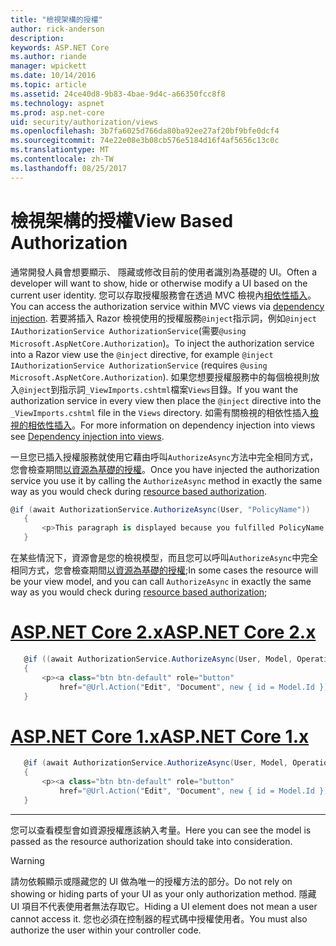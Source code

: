 ```yaml
---
title: "檢視架構的授權"
author: rick-anderson
description: 
keywords: ASP.NET Core
ms.author: riande
manager: wpickett
ms.date: 10/14/2016
ms.topic: article
ms.assetid: 24ce40d8-9b83-4bae-9d4c-a66350fcc8f8
ms.technology: aspnet
ms.prod: asp.net-core
uid: security/authorization/views
ms.openlocfilehash: 3b7fa6025d766da80ba92ee27af20bf9bfe0dcf4
ms.sourcegitcommit: 74e22e08e3b08cb576e5184d16f4af5656c13c0c
ms.translationtype: MT
ms.contentlocale: zh-TW
ms.lasthandoff: 08/25/2017
---
```

# <a name="view-based-authorization"></a><span data-ttu-id="be396-103">檢視架構的授權</span><span class="sxs-lookup"><span data-stu-id="be396-103">View Based Authorization</span></span>

<a name=security-authorization-views></a>

<span data-ttu-id="be396-104">通常開發人員會想要顯示、 隱藏或修改目前的使用者識別為基礎的 UI。</span><span class="sxs-lookup"><span data-stu-id="be396-104">Often a developer will want to show, hide or otherwise modify a UI based on the current user identity.</span></span> <span data-ttu-id="be396-105">您可以存取授權服務會在透過 MVC 檢視內[相依性插入](../../fundamentals/dependency-injection.md#fundamentals-dependency-injection)。</span><span class="sxs-lookup"><span data-stu-id="be396-105">You can access the authorization service within MVC views via [dependency injection](../../fundamentals/dependency-injection.md#fundamentals-dependency-injection).</span></span> <span data-ttu-id="be396-106">若要將插入 Razor 檢視使用的授權服務`@inject`指示詞，例如`@inject IAuthorizationService AuthorizationService`(需要`@using Microsoft.AspNetCore.Authorization`)。</span><span class="sxs-lookup"><span data-stu-id="be396-106">To inject the authorization service into a Razor view use the `@inject` directive, for example `@inject IAuthorizationService AuthorizationService` (requires `@using Microsoft.AspNetCore.Authorization`).</span></span> <span data-ttu-id="be396-107">如果您想要授權服務中的每個檢視則放入`@inject`到指示詞`_ViewImports.cshtml`檔案`Views`目錄。</span><span class="sxs-lookup"><span data-stu-id="be396-107">If you want the authorization service in every view then place the `@inject` directive into the `_ViewImports.cshtml` file in the `Views` directory.</span></span> <span data-ttu-id="be396-108">如需有關檢視的相依性插入[檢視的相依性插入](../../mvc/views/dependency-injection.md)。</span><span class="sxs-lookup"><span data-stu-id="be396-108">For more information on dependency injection into views see [Dependency injection into views](../../mvc/views/dependency-injection.md).</span></span>

<span data-ttu-id="be396-109">一旦您已插入授權服務就使用它藉由呼叫`AuthorizeAsync`方法中完全相同方式，您會檢查期間[以資源為基礎的授權](resourcebased.md#security-authorization-resource-based-imperative)。</span><span class="sxs-lookup"><span data-stu-id="be396-109">Once you have injected the authorization service you use it by calling the `AuthorizeAsync` method in exactly the same way as you would check during [resource based authorization](resourcebased.md#security-authorization-resource-based-imperative).</span></span>

```csharp
@if (await AuthorizationService.AuthorizeAsync(User, "PolicyName"))
   {
       <p>This paragraph is displayed because you fulfilled PolicyName.</p>
   }
   ```

<span data-ttu-id="be396-110">在某些情況下，資源會是您的檢視模型，而且您可以呼叫`AuthorizeAsync`中完全相同方式，您會檢查期間[以資源為基礎的授權](resourcebased.md#security-authorization-resource-based-imperative);</span><span class="sxs-lookup"><span data-stu-id="be396-110">In some cases the resource will be your view model, and you can call `AuthorizeAsync` in exactly the same way as you would check during [resource based authorization](resourcebased.md#security-authorization-resource-based-imperative);</span></span>

# <a name="aspnet-core-2xtabaspnetcore2x"></a>[<span data-ttu-id="be396-111">ASP.NET Core 2.x</span><span class="sxs-lookup"><span data-stu-id="be396-111">ASP.NET Core 2.x</span></span>](#tab/aspnetcore2x)

```csharp
   @if ((await AuthorizationService.AuthorizeAsync(User, Model, Operations.Edit)).Succeeded)
   {
       <p><a class="btn btn-default" role="button"
           href="@Url.Action("Edit", "Document", new { id = Model.Id })">Edit</a></p>
   }
   ```

# <a name="aspnet-core-1xtabaspnetcore1x"></a>[<span data-ttu-id="be396-112">ASP.NET Core 1.x</span><span class="sxs-lookup"><span data-stu-id="be396-112">ASP.NET Core 1.x</span></span>](#tab/aspnetcore1x)

```csharp
   @if (await AuthorizationService.AuthorizeAsync(User, Model, Operations.Edit))
   {
       <p><a class="btn btn-default" role="button"
           href="@Url.Action("Edit", "Document", new { id = Model.Id })">Edit</a></p>
   }
   ```
---

<span data-ttu-id="be396-113">您可以查看模型會如資源授權應該納入考量。</span><span class="sxs-lookup"><span data-stu-id="be396-113">Here you can see the model is passed as the resource authorization should take into consideration.</span></span>

>[!WARNING]
><span data-ttu-id="be396-114">請勿依賴顯示或隱藏您的 UI 做為唯一的授權方法的部分。</span><span class="sxs-lookup"><span data-stu-id="be396-114">Do not rely on showing or hiding parts of your UI as your only authorization method.</span></span> <span data-ttu-id="be396-115">隱藏 UI 項目不代表使用者無法存取它。</span><span class="sxs-lookup"><span data-stu-id="be396-115">Hiding a UI element does not mean a user cannot access it.</span></span> <span data-ttu-id="be396-116">您也必須在控制器的程式碼中授權使用者。</span><span class="sxs-lookup"><span data-stu-id="be396-116">You must also authorize the user within your controller code.</span></span>
